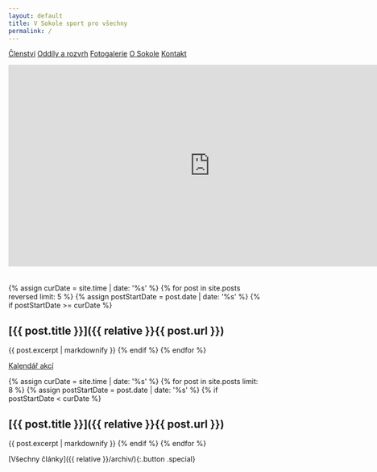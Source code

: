 ```yaml
---
layout: default
title: V Sokole sport pro všechny
permalink: /
---
```


<div class="row">
  <div class="12u$(medium)">
    <p><a href="{{ site.baseurl }}/clenstvi/" class="button">Členství</a>
    <a href="{{ site.baseurl }}/oddily/" class="button">Oddíly a rozvrh</a>
    <a href="http://sokolsestajovice.rajce.idnes.cz" class="button">Fotogalerie</a>
    <a href="{{ site.baseurl }}/o-sokole/" class="button">O Sokole</a>
    <a href="{{ site.baseurl }}/kontakt/" class="button">Kontakt</a>
    </p>
  </div>
</div>
<div class="row">
  <div class="12u$(medium)">
    <iframe src="https://www.facebook.com/plugins/page.php?href=https%3A%2F%2Fwww.facebook.com%2Ftjsokolsestajovice%2F&tabs=timeline&width=1000&height=500&small_header=true&adapt_container_width=true&hide_cover=true&show_facepile=false&appId=469260143436623" style="width:800px;height:400px;border:none;overflow:hidden;margin-bottom:20px" scrolling="no" frameborder="0" allowTransparency="true" ></iframe>
  </div>
</div>

{% assign curDate = site.time | date: '%s' %}
{% for post in site.posts reversed limit: 5 %}
    {% assign postStartDate = post.date | date: '%s' %}
    {% if postStartDate >= curDate %}
## [{{ post.title }}]({{ relative }}{{ post.url }})
{{ post.excerpt | markdownify }}
    {% endif %}
{% endfor %}

<a href="{{relative}}/kalendar" class="button">Kalendář akcí</a>

{% assign curDate = site.time | date: '%s' %}
{% for post in site.posts limit: 8 %}
    {% assign postStartDate = post.date | date: '%s' %}
    {% if postStartDate < curDate %}
## [{{ post.title }}]({{ relative }}{{ post.url }})
{{ post.excerpt | markdownify }}
    {% endif %}
{% endfor %}

[Všechny články]({{ relative }}/archiv/){:.button .special}



